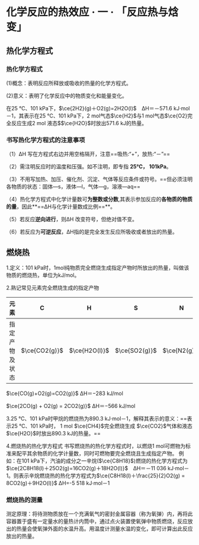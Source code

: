 # 化学反应的热效应 · 一 · 「反应热与焓变」

## 热化学方程式

### 热化学方程式

(1)概念：表明反应所释放或吸收的热量的化学方程式。

(2)意义：表明了化学反应中的物质变化和能量变化。

在25 ℃、101 kPa下，$\ce{2H2}(g)＋O2(g)=2H2O(l)$　ΔH＝－571.6 kJ·mol－1，其表示在25 ℃、101 kPa下，2 mol气态$\ce{H2}$与1 mol气态$\ce{O2}完全反应生成2 mol 液态$$\ce{H2O}$时放出571.6 kJ的热量。



### 书写热化学方程式的注意事项

（1）ΔH 写在方程式右边并用空格隔开，注意==吸热:“+”，放热:“－”==

（2）需注明反应时的温度和压强。如不注明，即专指 **25℃， 101kPa**。

（3）不用写加热、加压、催化剂、沉淀、气体等反应条件或符号。==但必须注明各物质的状态：固体—s，液体—l，气体—g，溶液—aq==

（4）热化学方程式中化学计量数可**为整数或分数**,其表示参加反应的**各物质的物质的量**，因此**==ΔH与化学计量数成比例==**。 

（5）若反应**逆向进行**，则ΔH 改变符号，但绝对值不变。

（6）若反应为**可逆反应**，ΔH指的是完全发生反应所吸收或者放出的热量。





## 燃烧热

1.定义：101 kPa时，1mol纯物质完全燃烧生成指定产物时所放出的热量，叫做该物质的燃烧热，单位为kJ/mol。

2.熟记常见元素完全燃烧生成的指定产物

| 元素           | C             | H             | S             | N            |
| -------------- | ------------- | ------------- | ------------- | ------------ |
| 指定产物及状态 | $\ce{CO2(g)}$ | $\ce{H2O(l)}$ | $\ce{SO2(g)}$ | $\ce{N2(g)}$ |

$\ce{CO(g)+O2(g)=CO2(g)}$  ∆H＝−283 kJ/mol

$\ce{2CO(g) + O2(g)  =   2CO2(g)}$  ∆H＝−566 kJ/mol

3.25 ℃、101 kPa时甲烷的燃烧热为890.3 kJ·mol－1，解释其表示的意义：==表示25 ℃、101 kPa时， 1 mol $\ce{CH4}$完全燃烧生成 $\ce{CO2}$气体和液态 $\ce{H2O}$时放出890.3 kJ的热量。==

4.燃烧热的热化学方程式
书写燃烧热的热化学方程式时，以燃烧1 mol可燃物为标准来配平其余物质的化学计量数，同时可燃物要完全燃烧且生成指定产物。
例如：在101 kPa下，汽油的成分之一辛烷($\ce{C8H18}$)燃烧的热化学方程式为$\ce{2C8H18(l)＋25O2(g)=16CO2(g)＋18H2O(l)}$　ΔH＝－11 036 kJ·mol－1。则表示辛烷燃烧热的热化学方程式为$\ce{C8H18(l)＋\frac{25}{2}O2(g) = 8CO2(g)＋9H2O(l)}$   ΔH=-5 518 kJ·mol－1

### 燃烧热的测量

测定原理：将待测物质放在一个充满氧气的密封金属容器（称为氧弹）内，再将此容器置于盛有一定量水的量热计内筒中，通过点火装置使氧弹中物质燃烧，反应放出的热量会使氧弹外面的水温升高。用温度计测量水温的变化，即可计算出此反应放出的热量。
